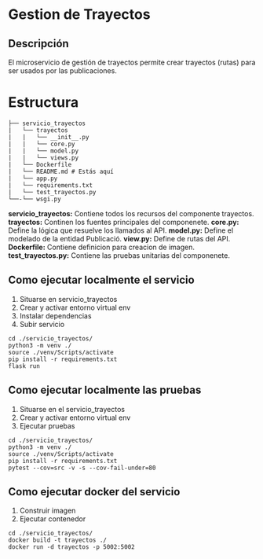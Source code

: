 # Gestion de Trayectos

## Descripción

El microservicio de gestión de trayectos permite crear trayectos (rutas) para ser usados por las publicaciones.



# Estructura
````
├── servicio_trayectos
|   └── trayectos
|   |   └── __init__.py
|   |   └── core.py
|   |   └── model.py
|   |   └── views.py
|   └── Dockerfile
|   └── README.md # Estás aquí
|   └── app.py
|   └── requirements.txt
|   └── test_trayectos.py
└──-└── wsgi.py
````

**servicio_trayectos:** Contiene todos los recursos del componente trayectos.
**trayectos:** Continen los fuentes principales del componenete.
**core.py:** Define la lógica que resuelve los llamados al API.
**model.py:** Define el modelado de la entidad Publicació.
**view.py:** Define de rutas del API.
**Dockerfile:** Contiene definicion para creacion de imagen.
**test_trayectos.py:** Contiene las pruebas unitarias del componenete.

## Como ejecutar localmente el servicio

1. Situarse en servicio_trayectos
2. Crear y activar entorno virtual env
3. Instalar dependencias
3. Subir servicio
```
cd ./servicio_trayectos/
python3 -m venv ./
source ./venv/Scripts/activate
pip install -r requirements.txt
flask run 
```

## Como ejecutar localmente las pruebas

1. Situarse en el servicio_trayectos
2. Crear y activar entorno virtual env
3. Ejecutar pruebas
```
cd ./servicio_trayectos/
python3 -m venv ./
source ./venv/Scripts/activate
pip install -r requirements.txt
pytest --cov=src -v -s --cov-fail-under=80
```

## Como ejecutar docker del servicio

1. Construir imagen
2. Ejecutar contenedor

```
cd ./servicio_trayectos/
docker build -t trayectos ./
docker run -d trayectos -p 5002:5002

```





